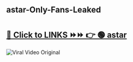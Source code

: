 
 ## astar-Only-Fans-Leaked

# <h2><a href="https://clipsfans.com/astar&ref=git">🔗 Click to LINKS ⏩⏩ 👉 🟢 astar </a></h2>

<a href="https://clipsfans.com/astar&ref=git" rel="nofollow" data-target="animated-image.originalLink"><img src="https://i.ibb.co.com/xMMVF88/686577567.gif" alt="Viral Video Original" style="max-width: 100%; display: inline-block;" data-target="animated-image.originalImage"></a>
